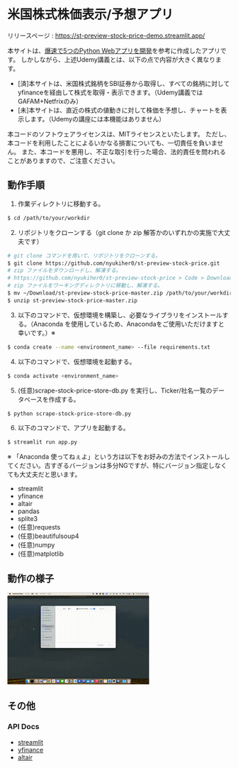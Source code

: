 # 米国株式株価表示/予想アプリ
リリースページ : https://st-preview-stock-price-demo.streamlit.app/

本サイトは、[爆速で5つのPython Webアプリを開発](https://www.udemy.com/course/python-streamlit/)を参考に作成したアプリです。
しかしながら、上述Udemy講義とは、以下の点で内容が大きく異なります。
- [済]本サイトは、米国株式銘柄をSBI証券から取得し、すべての銘柄に対してyfinanceを経由して株式を取得・表示できます。（Udemy講義ではGAFAM+Netfrixのみ）
- [未]本サイトは、直近の株式の値動きに対して株価を予想し、チャートを表示します。（Udemyの講座には本機能はありません）

本コードのソフトウェアライセンスは、MITライセンスといたします。
ただし、本コードを利用したことによるいかなる損害についても、一切責任を負いません。
また、本コードを悪用し、不正な取引を行った場合、法的責任を問われることがありますので、ご注意ください。

## 動作手順

1. 作業ディレクトリに移動する。
```bash
$ cd /path/to/your/workdir
```

2. リポジトリをクローンする（git clone か zip 解答かのいずれかの実施で大丈夫です）
```bash
# git clone コマンドを用いて、リポジトリをクローンする。
$ git clone https://github.com/nyukiher0/st-preview-stock-price.git
# zip ファイルをダウンロードし、解凍する。
# https://github.com/nyukiher0/st-preview-stock-price > Code > Download ZIP
# zip ファイルをワーキングディレクトリに移動し、解凍する。
$ mv ~/Download/st-preview-stock-price-master.zip /path/to/your/workdir
$ unzip st-preview-stock-price-master.zip
```

3. 以下のコマンドで、仮想環境を構築し、必要なライブラリをインストールする。（Anaconda を使用しているため、Anacondaをご使用いただけますと幸いです。）※
```bash
$ conda create --name <environment_name> --file requirements.txt
```

4. 以下のコマンドで、仮想環境を起動する。
```bash
$ conda activate <environment_name>
```

5. (任意)scrape-stock-price-store-db.py を実行し、Ticker/社名一覧のデータベースを作成する。
```bash
$ python scrape-stock-price-store-db.py
```

6. 以下のコマンドで、アプリを起動する。
```bash
$ streamlit run app.py
```

※ 「Anaconda 使ってねぇよ」という方は以下をお好みの方法でインストールしてください。古すぎるバージョンは多分NGですが、特にバージョン指定しなくても大丈夫だと思います。
- streamlit
- yfinance
- altair
- pandas
- splite3
- (任意)requests
- (任意)beautifulsoup4
- (任意)numpy
- (任意)matplotlib

## 動作の様子
![result](https://github.com/nyukiher0/st-preview-stock-price/blob/main/st-preview-stock-price-demo.gif)

## その他
### API Docs
- [streamlit](https://docs.streamlit.io/en/stable/api.html)
- [yfinance](https://pypi.org/project/yfinance/)
- [altair](https://altair-viz.github.io/user_guide/api.html)
